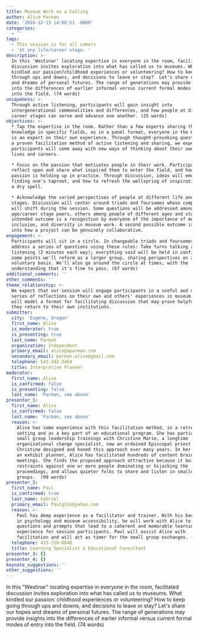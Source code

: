 ```yaml
---
title: Museum Work as a Calling
author: Alice Parman
date: '2018-12-13 14:06:51 -0000'
categories:
  - ''
tags:
  - This session is for all comers
  - 'at any life/career stage. '
description: >-
  In this 'Westinar' locating expertise in everyone in the room, facilitated
  discussion invites exploration into what has called us to museums. What
  kindled our passion?childhood experiences or volunteering? How to keep going
  through ups and downs, and decisions to leave or stay?  Let's share our hopes
  and dreams of personal futures. The range of generations may provide insights
  into the differences of earlier informal versus current formal modes of entry
  into the field. (74 words)
uniqueness: >-
  Through active listening, participants will gain insight into
  intergenerational commonalities and differences, and how people at different
  career stages can serve and advance one another. (25 words)
objectives: >-
  * Tap the expertise in the room. Rather than a few experts sharing their
  knowledge in specific fields, as in a panel format, everyone in the Westinar
  is an expert on their own experience. Through thought-provoking questions and
  a proven facilitation method of active listening and sharing, we expect
  participants will come away with new ways of thinking about their own working
  lives and careers. 

  * Focus on the passion that motivates people in their work. Participants will
  reflect upon and share what inspired them to enter the field, and how that
  passion is holding up in practice. Through discussion, ideas will emerge for
  finding one's taproot, and how to refresh the wellspring of inspiration during
  a dry spell.

  * Acknowledge the varied perspectives of people at different life and career
  stages. Discussion will center around triads and foursomes whose composition
  will shift during the session. Some questions will be addressed among
  age/career stage peers, others among people of different ages and stages. An
  intended outcome is a recognition by everyone of the importance of mentoring,
  inclusion, and diversity in museum work. A second possible outcome is insights
  into how a project can be genuinely collaborative.
engagement: >-
  Participants will sit in a circle. In changeable triads and foursomes, they'll
  address a series of questions using these rules: Take turns talking and
  listening (2 minutes each way); everything said will be held in confidence. At
  some points we'll reform as a larger group, sharing perspectives on a
  voluntary basis. We'll also go around the circle at times, with the
  understanding that it's fine to pass. (67 words)
additional_comments: ''
other_comments: ''
theme_relationship: >-
  We expect that our session will engage participants in a useful and memorable
  series of reflections on their own and others' experiences in museum work, and
  will model a format for facilitating discussion that may prove helpful when
  they return to their own institutions.
submitter:
  city: 'Eugene, Oregon'
  first_name: Alice
  is_moderator: true
  is_presenting: true
  last_name: Parman
  organization: Independent
  primary_email: alice@aparman.com
  secondary_email: parman.alice@gmail.com
  telephone: 541-342-3464
  title: Interpretive Planner
moderator:
  first_name: Alice
  is_confirmed: false
  is_presenting: false
  last_name: 'Parman, see above'
presenter_1:
  first_name: Alice
  is_confirmed: false
  last_name: 'Parman, see above'
  reason: >-
    Alice has some experience with this facilitation method, in a retreat
    setting and as a key part of an educational program. She has participated in
    small group leadership trainings with Christine Marie, a longtime
    organizational change specialist, now an ordained Episcopal priest. Rev.
    Christine designed and honed this approach over many years. In her work as
    an exhibit planner, Alice has facilitated hundreds of content brainstorming
    meetings. She finds the proposed approach attractive because it builds in
    restraints against one or more people dominating or hijacking the
    proceedings, and allows quieter folks to share and listen in smaller
    groups.  (99 words)
presenter_2:
  first_name: Paul
  is_confirmed: true
  last_name: Gabriel
  primary_email: Paulglhs@yahoo.com
  reason: >-
    Paul has deep experience as a facilitator and trainer. With his background
    in psychology and museum accessibility, he will work with Alice to develop
    questions and prompts that lead to a coherent and memorable learning
    experience for session participants. Paul will assist Alice with
    facilitation and will act as timer for the small group exchanges. (55 words)
  telephone: 415-310-6640
  title: Learning Specialist & Educational Consultant
presenter_3: {}
presenter_4: {}
keynote_suggestions: ''
other_suggestions: ''
---
```

In this "Westinar" locating expertise in everyone in the room, facilitated discussion invites exploration into what has called us to museums. What kindled our passion: childhood experiences or volunteering? How to keep going through ups and downs, and decisions to leave or stay?  Let's share our hopes and dreams of personal futures. The range of generations may provide insights into the differences of earlier informal versus current formal modes of entry into the field. (74 words)
